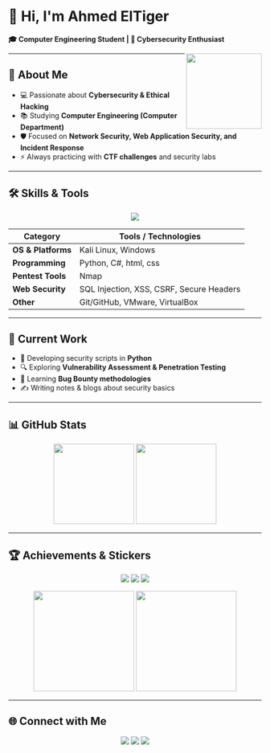 # 👋 Hi, I'm Ahmed ElTiger  
**🎓 Computer Engineering Student | 🔐 Cybersecurity Enthusiast**

<img src="https://media1.giphy.com/media/v1.Y2lkPTc5MGI3NjExajFncGY0dGpnYm9pYXY5bTRuYnRpemVsaWVrb3dnN2tmM2VlOHprMiZlcD12MV9pbnRlcm5hbF9naWZfYnlfaWQmY3Q9Zw/qxXWdM1lssRMqIa4Bm/giphy.gif" width="150px" align="right"/>

---

## 🔎 About Me  
- 💻 Passionate about **Cybersecurity & Ethical Hacking**  
- 📚 Studying **Computer Engineering (Computer Department)**  
- 🛡️ Focused on **Network Security, Web Application Security, and Incident Response**  
- ⚡ Always practicing with **CTF challenges** and security labs  

---

## 🛠️ Skills & Tools  

<p align="center">
  <img src="https://skillicons.dev/icons?i=python,bash,cpp,linux,git,docker" />
</p>

| Category           | Tools / Technologies |
|--------------------|----------------------|
| **OS & Platforms** | Kali Linux,  Windows |
| **Programming**    | Python, C#, html, css |
| **Pentest Tools**  | Nmap |
| **Web Security**   | SQL Injection, XSS, CSRF, Secure Headers |
| **Other**          | Git/GitHub, VMware, VirtualBox |

---

## 🚀 Current Work  
- 🔧 Developing security scripts in **Python**  
- 🔍 Exploring **Vulnerability Assessment & Penetration Testing**  
- 🐞 Learning **Bug Bounty methodologies**  
- ✍️ Writing notes & blogs about security basics  

---

## 📊 GitHub Stats  

<p align="center">
  <img src="https://github-readme-stats.vercel.app/api?username=ahmedeltiger201&show_icons=true&theme=radical" height="160"/>
  <img src="https://github-readme-stats.vercel.app/api/top-langs/?username=ahmedeltiger201&layout=compact&theme=radical" height="160"/>
</p>

---

## 🏆 Achievements & Stickers  

<p align="center">
  <img src="https://img.shields.io/badge/CTF-Player-blue?style=for-the-badge"/>
  <img src="https://img.shields.io/badge/Bug%20Bounty-Hunter-brightgreen?style=for-the-badge"/>
  <img src="https://img.shields.io/badge/Security-Researcher-orange?style=for-the-badge"/>
</p>

<p align="center">
  <img src="https://media.giphy.com/media/3oKIPwoeGErMmaI43C/giphy.gif" width="200"/>
  <img src="https://media.giphy.com/media/26ufnwz3wDUli7GU0/giphy.gif" width="200"/>
</p>

---

## 🌐 Connect with Me  

<p align="center">
  <a href="https://www.linkedin.com/in/ahmed-mohamed-216043319?utm_source=share&utm_campaign=share_via&utm_content=profile&utm_medium=android_app"><img src="https://img.shields.io/badge/LinkedIn-blue?style=for-the-badge&logo=linkedin"/></a>
  <a href="https://twitter.com/yourhandle"><img src="https://img.shields.io/badge/Twitter-1DA1F2?style=for-the-badge&logo=twitter&logoColor=white"/></a>
  <a href="mailto:ahmedmohamed45678hg@gmail.com"><img src="https://img.shields.io/badge/Email-D14836?style=for-the-badge&logo=gmail&logoColor=white"/></a>
</p>

